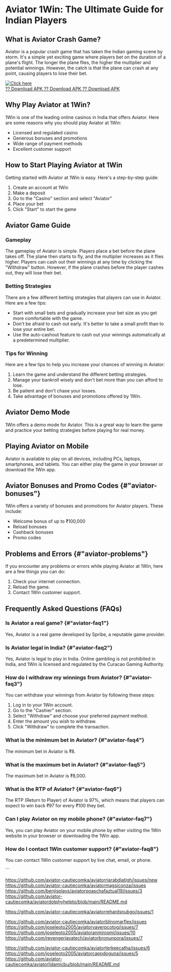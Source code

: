 # Aviator 1Win: The Ultimate Guide for Indian Players

## What is Aviator Crash Game?

Aviator is a popular crash game that has taken the Indian gaming scene
by storm. It\'s a simple yet exciting game where players bet on the
duration of a plane\'s flight. The longer the plane flies, the higher
the multiplier and potential winnings. However, the catch is that the
plane can crash at any point, causing players to lose their bet.

[![Click
here](https://readscoops.com/wp-content/uploads/2023/03/Readscoop-aviator-1-1.jpg)](https://traff.sbs/deff)\
[?? Download APK ?? Download APK ?? Download
APK](https://traff.sbs/deff)

## Why Play Aviator at 1Win?

1Win is one of the leading online casinos in India that offers Aviator.
Here are some reasons why you should play Aviator at 1Win:

-   Licensed and regulated casino
-   Generous bonuses and promotions
-   Wide range of payment methods
-   Excellent customer support

## How to Start Playing Aviator at 1Win

Getting started with Aviator at 1Win is easy. Here\'s a step-by-step
guide:

1.  Create an account at 1Win
2.  Make a deposit
3.  Go to the "Casino" section and select "Aviator"
4.  Place your bet
5.  Click "Start" to start the game

## Aviator Game Guide

### Gameplay

The gameplay of Aviator is simple. Players place a bet before the plane
takes off. The plane then starts to fly, and the multiplier increases as
it flies higher. Players can cash out their winnings at any time by
clicking the "Withdraw" button. However, if the plane crashes
before the player cashes out, they will lose their bet.

### Betting Strategies

There are a few different betting strategies that players can use in
Aviator. Here are a few tips:

-   Start with small bets and gradually increase your bet size as you
    get more comfortable with the game.
-   Don\'t be afraid to cash out early. It\'s better to take a small
    profit than to lose your entire bet.
-   Use the auto-cashout feature to cash out your winnings automatically
    at a predetermined multiplier.

### Tips for Winning

Here are a few tips to help you increase your chances of winning in
Aviator:

1.  Learn the game and understand the different betting strategies.
2.  Manage your bankroll wisely and don\'t bet more than you can afford
    to lose.
3.  Be patient and don\'t chase your losses.
4.  Take advantage of bonuses and promotions offered by 1Win.

## Aviator Demo Mode

1Win offers a demo mode for Aviator. This is a great way to learn the
game and practice your betting strategies before playing for real money.

## Playing Aviator on Mobile

Aviator is available to play on all devices, including PCs, laptops,
smartphones, and tablets. You can either play the game in your browser
or download the 1Win app.

## Aviator Bonuses and Promo Codes {#"aviator-bonuses"}

1Win offers a variety of bonuses and promotions for Aviator players.
These include:

-   Welcome bonus of up to ₹100,000
-   Reload bonuses
-   Cashback bonuses
-   Promo codes

## Problems and Errors {#"aviator-problems"}

If you encounter any problems or errors while playing Aviator at 1Win,
here are a few things you can do:

1.  Check your internet connection.
2.  Reload the game.
3.  Contact 1Win customer support.

## Frequently Asked Questions (FAQs)

### Is Aviator a real game? {#"aviator-faq1"}

Yes, Aviator is a real game developed by Spribe, a reputable game
provider.

### Is Aviator legal in India? {#"aviator-faq2"}

Yes, Aviator is legal to play in India. Online gambling is not
prohibited in India, and 1Win is licensed and regulated by the Curacao
Gaming Authority.

### How do I withdraw my winnings from Aviator? {#"aviator-faq3"}

You can withdraw your winnings from Aviator by following these steps:

1.  Log in to your 1Win account.
2.  Go to the "Cashier" section.
3.  Select "Withdraw" and choose your preferred payment method.
4.  Enter the amount you wish to withdraw.
5.  Click "Withdraw" to complete the transaction.

### What is the minimum bet in Aviator? {#"aviator-faq4"}

The minimum bet in Aviator is ₹8.

### What is the maximum bet in Aviator? {#"aviator-faq5"}

The maximum bet in Aviator is ₹8,000.

### What is the RTP of Aviator? {#"aviator-faq6"}

The RTP (Return to Player) of Aviator is 97%, which means that players
can expect to win back ₹97 for every ₹100 they bet.

### Can I play Aviator on my mobile phone? {#"aviator-faq7"}

Yes, you can play Aviator on your mobile phone by either visiting the
1Win website in your browser or downloading the 1Win app.

### How do I contact 1Win customer support? {#"aviator-faq8"}

You can contact 1Win customer support by live chat, email, or phone.

\`\`\`

https://github.com/aviator-cautiecomka/aviatorriarabdiatigh/issues/new
https://github.com/aviator-cautiecomka/aviatormagsiconza/issues
https://github.com/benjisplays/aviatorpoaschafaztual19/issues/3
https://github.com/aviator-cautiecomka/aviatordotphyhelpto/blob/main/README.md

https://github.com/aviator-cautiecomka/aviatorrehardsnubgo/issues/1

https://github.com/aviator-cautiecomka/aviatorblinomarflex/issues
https://github.com/joseleoto2005/aviatorvaverpcotog/issues/7
https://github.com/joseleoto2005/aviatoranmirosmi/issues/10
https://github.com/revengerjavatech/aviatorbronunpora/issues/7

https://github.com/aviator-cautiecomka/aviatorterkeecatha/issues/6
https://github.com/joseleoto2005/aviatorcappdoguna/issues/5
https://github.com/aviator-cautiecomka/aviatorlidamicbu/blob/main/README.md
